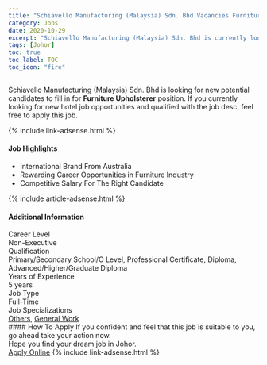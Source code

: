 ```yaml
---
title: "Schiavello Manufacturing (Malaysia) Sdn. Bhd Vacancies Furniture Upholsterer" 
category: Jobs 
date: 2020-10-29 
excerpt: "Schiavello Manufacturing (Malaysia) Sdn. Bhd is currently looking for suitable person to fill in the Furniture Upholsterer which positioned at Johor" 
tags: [Johor] 
toc: true 
toc_label: TOC 
toc_icon: "fire" 
--- 
```


<p>Schiavello Manufacturing (Malaysia) Sdn. Bhd is looking for new potential candidates to fill in for <b>Furniture Upholsterer</b> position. If you currently looking for new hotel job opportunities and qualified with the job desc, feel free to apply this job.
</p>{% include link-adsense.html %} 
<div><div><h4>Job Highlights</h4></div><div><ul><li><div><div><div><div></div></div></div><div><span>International Brand From Australia</span></div></div></li><li><div><div><div><div></div></div></div><div><span>Rewarding Career Opportunities in Furniture Industry</span></div></div></li><li><div><div><div><div></div></div></div><div><span>Competitive Salary For The Right Candidate</span></div></div></li></ul></div></div> 
{% include article-adsense.html %} 
<div><div><h4>Additional Information</h4></div><div><div><div><div><div><div><div><span>Career Level</span></div><div><span>Non-Executive</span></div></div></div></div><div><div><div><div><span>Qualification</span></div><div><span>Primary/Secondary School/O Level, Professional Certificate, Diploma, Advanced/Higher/Graduate Diploma</span></div></div></div></div><div><div><div><div><span>Years of Experience</span></div><div><span>5 years</span></div></div></div></div><div><div><div><div><span>Job Type</span></div><div><span>Full-Time</span></div></div></div></div><div><div><div><div><span>Job Specializations</span></div><div><span><a href="/en/job-search/others-specialization-group-jobs/">Others</a>, <a href="/en/job-search/general-work-jobs/">General Work</a></span></div></div></div></div></div></div></div></div> 
#### How To Apply 
If you confident and feel that this job is suitable to you, go ahead take your action now. <br/> 
Hope you find your dream job in Johor. <br/> 
<a href="https://www.jobstreet.com.my/en/job/furniture-upholsterer-4395689?jobId=jobstreet-my-job-4395689&sectionRank=25&token=0~ca52587c-9a8f-450b-8a9c-a71ff7ac0d76&fr=SRP%20View%20In%20New%20Ta" class="btn btn--info" target="_blank" rel="nofollow noopenner">Apply Online</a> 
{% include link-adsense.html %} 